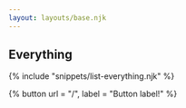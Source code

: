 ```yaml
---
layout: layouts/base.njk
---
```

## Everything

{% include "snippets/list-everything.njk" %}

{% button url = "/", label = "Button label!" %}